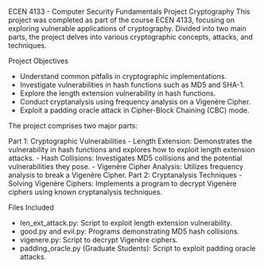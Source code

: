 ECEN 4133 - Computer Security Fundamentals Project
Cryptography
This project was completed as part of the course ECEN 4133, focusing on exploring vulnerable applications of cryptography. Divided into two main parts, the project delves into various cryptographic concepts, attacks, and techniques.

Project Objectives
  - Understand common pitfalls in cryptographic implementations.
  - Investigate vulnerabilities in hash functions such as MD5 and SHA-1.
  - Explore the length extension vulnerability in hash functions.
  - Conduct cryptanalysis using frequency analysis on a Vigenère Cipher.
  - Exploit a padding oracle attack in Cipher-Block Chaining (CBC) mode.

The project comprises two major parts:

  Part 1: Cryptographic Vulnerabilities
    - Length Extension: Demonstrates the vulnerability in hash functions and explores how to exploit length extension attacks.
    - Hash Collisions: Investigates MD5 collisions and the potential vulnerabilities they pose.
    - Vigenère Cipher Analysis: Utilizes frequency analysis to break a Vigenère Cipher.
  Part 2: Cryptanalysis Techniques
    - Solving Vigenère Ciphers: Implements a program to decrypt Vigenère ciphers using known cryptanalysis techniques.

Files Included
  - len_ext_attack.py: Script to exploit length extension vulnerability.
  - good.py and evil.py: Programs demonstrating MD5 hash collisions.
  - vigenere.py: Script to decrypt Vigenère ciphers.
  - padding_oracle.py (Graduate Students): Script to exploit padding oracle attacks.
